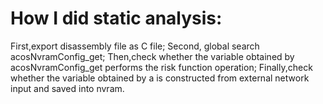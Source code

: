 # How I did static analysis:
First,export disassembly file as C file;
Second, global search acosNvramConfig_get;
Then,check whether the variable obtained by acosNvramConfig_get performs the risk function operation;
Finally,check whether the variable obtained by a is constructed from external network input and saved into nvram.